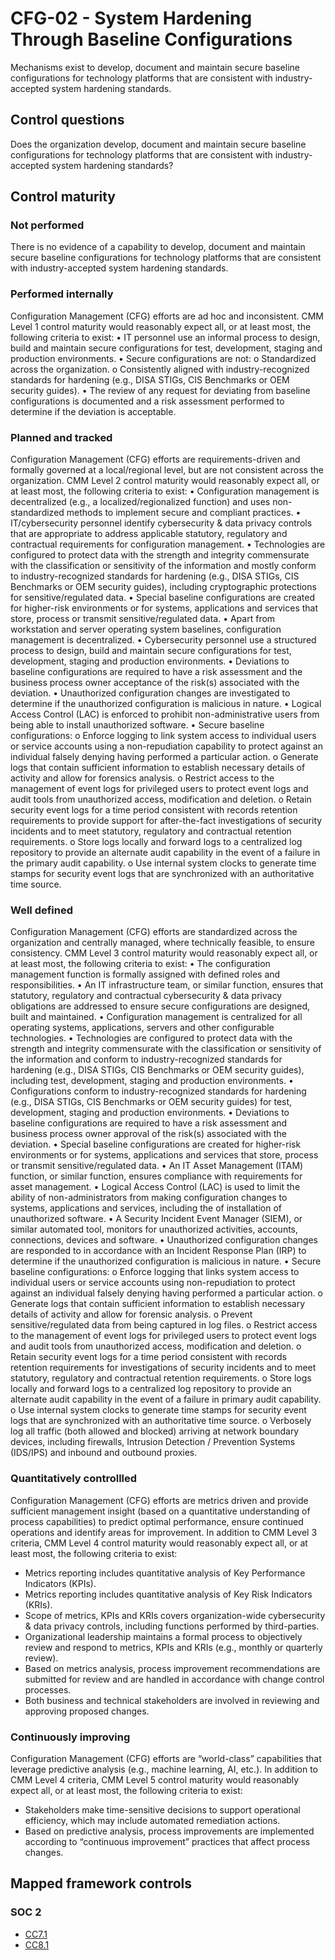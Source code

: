 # CFG-02 - System Hardening Through Baseline Configurations
Mechanisms exist to develop, document and maintain secure baseline configurations for technology platforms that are consistent with industry-accepted system hardening standards. 
## Control questions
Does the organization develop, document and maintain secure baseline configurations for technology platforms that are consistent with industry-accepted system hardening standards? 
## Control maturity
### Not performed
There is no evidence of a capability to develop, document and maintain secure baseline configurations for technology platforms that are consistent with industry-accepted system hardening standards. 
### Performed internally
Configuration Management (CFG) efforts are ad hoc and inconsistent. CMM Level 1 control maturity would reasonably expect all, or at least most, the following criteria to exist:
•	IT personnel use an informal process to design, build and maintain secure configurations for test, development, staging and production environments.
•	Secure configurations are not:
o	Standardized across the organization.
o	Consistently aligned with industry-recognized standards for hardening (e.g., DISA STIGs, CIS Benchmarks or OEM security guides).
•	The review of any request for deviating from baseline configurations is documented and a risk assessment performed to determine if the deviation is acceptable.
### Planned and tracked
Configuration Management (CFG) efforts are requirements-driven and formally governed at a local/regional level, but are not consistent across the organization. CMM Level 2 control maturity would reasonably expect all, or at least most, the following criteria to exist:
•	Configuration management is decentralized (e.g., a localized/regionalized function) and uses non-standardized methods to implement secure and compliant practices.
•	IT/cybersecurity personnel identify cybersecurity & data privacy controls that are appropriate to address applicable statutory, regulatory and contractual requirements for configuration management.
•	Technologies are configured to protect data with the strength and integrity commensurate with the classification or sensitivity of the information and mostly conform to industry-recognized standards for hardening (e.g., DISA STIGs, CIS Benchmarks or OEM security guides), including cryptographic protections for sensitive/regulated data.
•	Special baseline configurations are created for higher-risk environments or for systems, applications and services that store, process or transmit sensitive/regulated data.
•	Apart from workstation and server operating system baselines, configuration management is decentralized.
•	Cybersecurity personnel use a structured process to design, build and maintain secure configurations for test, development, staging and production environments.
•	Deviations to baseline configurations are required to have a risk assessment and the business process owner acceptance of the risk(s) associated with the deviation.
•	Unauthorized configuration changes are investigated to determine if the unauthorized configuration is malicious in nature.
•	Logical Access Control (LAC) is enforced to prohibit non-administrative users from being able to install unauthorized software.
•	Secure baseline configurations: 
o	Enforce logging to link system access to individual users or service accounts using a non-repudiation capability to protect against an individual falsely denying having performed a particular action. 
o	Generate logs that contain sufficient information to establish necessary details of activity and allow for forensics analysis.
o	Restrict access to the management of event logs for privileged users to protect event logs and audit tools from unauthorized access, modification and deletion.
o	Retain security event logs for a time period consistent with records retention requirements to provide support for after-the-fact investigations of security incidents and to meet statutory, regulatory and contractual retention requirements. 
o	Store logs locally and forward logs to a centralized log repository to provide an alternate audit capability in the event of a failure in the primary audit capability.
o	Use internal system clocks to generate time stamps for security event logs that are synchronized with an authoritative time source. 
### Well defined
Configuration Management (CFG) efforts are standardized across the organization and centrally managed, where technically feasible, to ensure consistency. CMM Level 3 control maturity would reasonably expect all, or at least most, the following criteria to exist:
•	The configuration management function is formally assigned with defined roles and responsibilities.
•	An IT infrastructure team, or similar function, ensures that statutory, regulatory and contractual cybersecurity & data privacy obligations are addressed to ensure secure configurations are designed, built and maintained.
•	Configuration management is centralized for all operating systems, applications, servers and other configurable technologies.
•	Technologies are configured to protect data with the strength and integrity commensurate with the classification or sensitivity of the information and conform to industry-recognized standards for hardening (e.g., DISA STIGs, CIS Benchmarks or OEM security guides), including test, development, staging and production environments.
•	Configurations conform to industry-recognized standards for hardening (e.g., DISA STIGs, CIS Benchmarks or OEM security guides) for test, development, staging and production environments.
•	Deviations to baseline configurations are required to have a risk assessment and business process owner approval of the risk(s) associated with the deviation.
•	Special baseline configurations are created for higher-risk environments or for systems, applications and services that store, process or transmit sensitive/regulated data.
•	An IT Asset Management (ITAM) function, or similar function, ensures compliance with requirements for asset management.
•	Logical Access Control (LAC) is used to limit the ability of non-administrators from making configuration changes to systems, applications and services, including the of installation of unauthorized software.
•	A Security Incident Event Manager (SIEM), or similar automated tool, monitors for unauthorized activities, accounts, connections, devices and software.
•	Unauthorized configuration changes are responded to in accordance with an Incident Response Plan (IRP) to determine if the unauthorized configuration is malicious in nature.
•	Secure baseline configurations:
o	Enforce logging that links system access to individual users or service accounts using non-repudiation to protect against an individual falsely denying having performed a particular action. 
o	Generate logs that contain sufficient information to establish necessary details of activity and allow for forensic analysis.
o	Prevent sensitive/regulated data from being captured in log files. 
o	Restrict access to the management of event logs for privileged users to protect event logs and audit tools from unauthorized access, modification and deletion.
o	Retain security event logs for a time period consistent with records retention requirements for investigations of security incidents and to meet statutory, regulatory and contractual retention requirements. 
o	Store logs locally and forward logs to a centralized log repository to provide an alternate audit capability in the event of a failure in primary audit capability.
o	Use internal system clocks to generate time stamps for security event logs that are synchronized with an authoritative time source. 
o	Verbosely log all traffic (both allowed and blocked) arriving at network boundary devices, including firewalls, Intrusion Detection / Prevention Systems (IDS/IPS) and inbound and outbound proxies.
### Quantitatively controllled
Configuration Management (CFG) efforts are metrics driven and provide sufficient management insight (based on a quantitative understanding of process capabilities) to predict optimal performance, ensure continued operations and identify areas for improvement. In addition to CMM Level 3 criteria, CMM Level 4 control maturity would reasonably expect all, or at least most, the following criteria to exist:
- 	Metrics reporting includes quantitative analysis of Key Performance Indicators (KPIs).
- 	Metrics reporting includes quantitative analysis of Key Risk Indicators (KRIs).
- 	Scope of metrics, KPIs and KRIs covers organization-wide cybersecurity & data privacy controls, including functions performed by third-parties.
- 	Organizational leadership maintains a formal process to objectively review and respond to metrics, KPIs and KRIs (e.g., monthly or quarterly review).
- 	Based on metrics analysis, process improvement recommendations are submitted for review and are handled in accordance with change control processes.
- 	Both business and technical stakeholders are involved in reviewing and approving proposed changes.
### Continuously improving
Configuration Management (CFG) efforts are “world-class” capabilities that leverage predictive analysis (e.g., machine learning, AI, etc.). In addition to CMM Level 4 criteria, CMM Level 5 control maturity would reasonably expect all, or at least most, the following criteria to exist:
- 	Stakeholders make time-sensitive decisions to support operational efficiency, which may include automated remediation actions.
- 	Based on predictive analysis, process improvements are implemented according to “continuous improvement” practices that affect process changes. 
## Mapped framework controls
### SOC 2
- [CC7.1](../soc2/cc71.md)
- [CC8.1](../soc2/cc81.md)